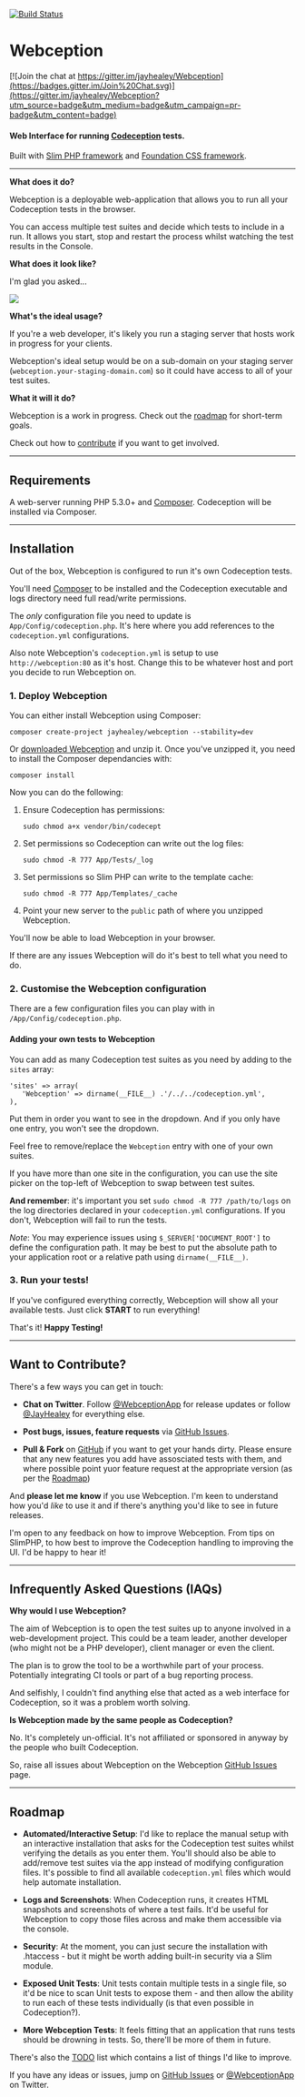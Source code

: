 [![Build Status](https://travis-ci.org/angelz177/Webception.svg?branch=master)](https://travis-ci.org/angelz177/Webception)
# Webception

[![Join the chat at https://gitter.im/jayhealey/Webception](https://badges.gitter.im/Join%20Chat.svg)](https://gitter.im/jayhealey/Webception?utm_source=badge&utm_medium=badge&utm_campaign=pr-badge&utm_content=badge)

#### Web Interface for running [Codeception](http://codeception.com) tests.

Built with [Slim PHP framework](http://www.slimframework.com/) and [Foundation CSS framework](http://foundation.zurb.com/).

------------

**What does it do?**

Webception is a deployable web-application that allows you to run all your Codeception tests in the browser.

You can access multiple test suites and decide which tests to include in a run. It allows you start, stop and restart the process whilst watching the test results in the Console.

**What does it look like?**

I'm glad you asked...

<img src="http://i.imgur.com/nSsMFIS.gif">

**What's the ideal usage?**

If you're a web developer, it's likely you run a staging server that hosts work in progress for your clients.

Webception's ideal setup would be on a sub-domain on your staging server (`webception.your-staging-domain.com`) so it could have access to all of your test suites.

**What it will it do?**

Webception is a work in progress. Check out the [roadmap](#roadmap) for short-term goals.

Check out how to [contribute](#contribute) if you want to get involved.

------------

## Requirements

A web-server running PHP 5.3.0+ and [Composer](http://getcomposer.org/download/). Codeception will be installed via Composer.

------------

## Installation

Out of the box, Webception is configured to run it's own Codeception tests.

You'll need [Composer](http://getcomposer.org/download/) to be installed and the Codeception executable and logs directory need full read/write permissions.

The *only* configuration file you need to update is `App/Config/codeception.php`. It's here where you add references to the `codeception.yml` configurations.

Also note Webception's `codeception.yml` is setup to use `http://webception:80` as it's host. Change this to be whatever host and port you decide to run Webception on.

### 1. Deploy Webception

You can either install Webception using Composer:

`composer create-project jayhealey/webception --stability=dev`

Or [downloaded Webception](https://github.com/jayhealey/Webception/archive/master.zip) and unzip it.  Once you've unzipped it, you need to install the Composer dependancies with:

`composer install`

Now you can do the following:

1. Ensure Codeception has permissions:

   `sudo chmod a+x vendor/bin/codecept`

2. Set permissions so Codeception can write out the log files:

   `sudo chmod -R 777 App/Tests/_log`

3. Set permissions so Slim PHP can write to the template cache:

   `sudo chmod -R 777 App/Templates/_cache`

4. Point your new server to the `public` path of where you unzipped Webception.

You'll now be able to load Webception in your browser.

If there are any issues Webception will do it's best to tell what you need to do.

### 2. Customise the Webception configuration

There are a few configuration files you can play with in  `/App/Config/codeception.php`.

#### Adding your own tests to Webception

You can add as many Codeception test suites as you need by adding to the `sites` array:

```
'sites' => array(
   'Webception' => dirname(__FILE__) .'/../../codeception.yml',
),
```
Put them in order you want to see in the dropdown. And if you only have one entry, you won't see the dropdown.

Feel free to remove/replace the `Webception` entry with one of your own suites.

If you have more than one site in the configuration, you can use the site picker on the top-left of Webception to swap between test suites.

**And remember**: it's important you set `sudo chmod -R 777 /path/to/logs` on the log directories declared in your `codeception.yml` configurations. If you don't, Webception will fail to run the tests.

*Note*: You may experience issues using `$_SERVER['DOCUMENT_ROOT']` to define the configuration path. It may be best to put the absolute path to your application root or a relative path using `dirname(__FILE__)`.

### 3. Run your tests!

If you've configured everything correctly, Webception will show all your available tests. Just click **START** to run everything!

That's it! **Happy Testing!**

------------

<a name='contribute'></a>
## Want to Contribute?
There's a few ways you can get in touch:

* **Chat on Twitter**. Follow [@WebceptionApp](https://www.twitter.com/WebceptionApp) for release updates or follow [@JayHealey](https://www.twitter.com/JayHealey) for everything else.

* **Post bugs, issues, feature requests** via [GitHub Issues](https://github.com/jayhealey/webception/issues).

* **Pull & Fork** on [GitHub](https://github.com/jayhealey/Webception/pulls) if you want to get your hands dirty. Please ensure that any new features you add have assosciated tests with them, and where possible point yuor feature request at the appropriate version (as per the [Roadmap](https://github.com/jayhealey/Webception/wiki))

And **please let me know** if you use Webception. I'm keen to understand how you'd *like* to use it and if there's anything you'd like to see in future releases.

I'm open to any feedback on how to improve Webception. From tips on SlimPHP, to how best to improve the Codeception handling to improving the UI. I'd be happy to hear it!

------------

## Infrequently Asked Questions (IAQs)

**Why would I use Webception?**

The aim of Webception is to open the test suites up to anyone involved in a web-development project. This could be a team leader, another developer (who might not be a PHP developer), client manager or even the client.

The plan is to grow the tool to be a worthwhile part of your process. Potentially integrating CI tools or part of a bug reporting process.

And selfishly, I couldn't find anything else that acted as a web interface for Codeception, so it was a problem worth solving.

**Is Webception made by the same people as Codeception?**

No. It's completely un-official. It's not affiliated or sponsored in anyway by the people who built Codeception.

So, raise all issues about Webception on the Webception [GitHub Issues](https://github.com/jayhealey/Webception/issues) page.

------------

<a name='roadmap'></a>
## Roadmap

* **Automated/Interactive Setup**: I'd like to replace the manual setup with an interactive installation that asks for the Codeception test suites whilst verifying the details as you enter them. You'll should also be able to add/remove test suites via the app instead of modifying configuration files. It's possible to find all available `codeception.yml` files which would help automate installation.

* **Logs and Screenshots**: When Codeception runs, it creates HTML snapshots and screenshots of where a test fails. It'd be useful for Webception to copy those files across and make them accessible via the console.

* **Security**: At the moment, you can just secure the installation with .htaccess - but it might be worth adding built-in security via a Slim module.

* **Exposed Unit Tests**: Unit tests contain multiple tests in a single file, so it'd be nice to scan Unit tests to expose them - and then allow the ability to run each of these tests individually (is that even possible in Codeception?).

* **More Webception Tests**: It feels fitting that an application that runs tests should be drowning in tests. So, there'll be more of them in future.

There's also the [TODO](TODO.md) list which contains a list of things I'd like to improve.

If you have any ideas or issues, jump on [GitHub Issues](https://github.com/jayhealey/Webception/issues) or [@WebceptionApp](https://www.twitter.com/WebceptionApp) on Twitter.
